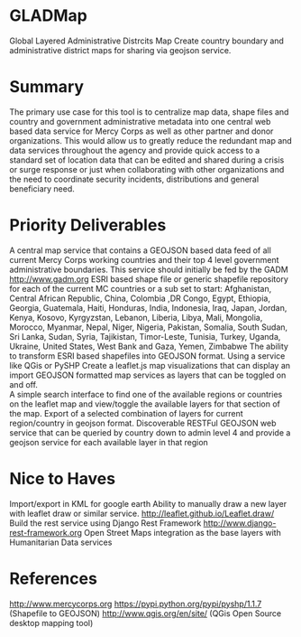 # GLADMap
Global Layered Administrative Distrcits Map
Create country boundary and administrative district maps for sharing via geojson service.

# Summary
The primary use case for this tool is to centralize map data, shape files and country and government administrative metadata into one central web based data service for Mercy Corps as well as other partner and donor organizations.  This would allow us to greatly reduce the redundant map and data services throughout the agency and provide quick access to a standard set of location data that can be edited and shared during a crisis or surge response or just when collaborating with other organizations and the need to coordinate security incidents, distributions and general beneficiary need.

# Priority Deliverables
A central map service that contains a GEOJSON based data feed of all current Mercy Corps working countries and their top 4 level government administrative boundaries.  This service should initially be fed by the GADM http://www.gadm.org ESRI based shape file or generic shapefile repository for each of the current MC countries or a sub set to start:  Afghanistan, Central African Republic, China, Colombia ,DR Congo, Egypt, Ethiopia, Georgia, Guatemala, Haiti, Honduras, India, Indonesia, Iraq, Japan, Jordan, Kenya, Kosovo, Kyrgyzstan, Lebanon, Liberia, Libya, Mali, Mongolia, Morocco, Myanmar, Nepal, Niger, Nigeria, Pakistan, Somalia, South Sudan, Sri Lanka, Sudan, Syria, Tajikistan, Timor-Leste, Tunisia, Turkey, Uganda, Ukraine, United States, West Bank and Gaza, Yemen, Zimbabwe
The ability to transform ESRI based shapefiles into GEOJSON format.  Using a service like QGis or PySHP
Create a leaflet.js map visualizations that can display an import GEOJSON formatted map services as layers that can be toggled on and off.  
A simple search interface to find one of the available regions or countries on the leaflet map and view/toggle the available layers for that section of the map. 
Export of a selected combination of layers for current region/country in geojson format.
Discoverable RESTFul GEOJSON web service that can be queried by country down to admin level 4 and provide a geojson service for each available layer in that region

# Nice to Haves
Import/export in KML for google earth
Ability to manually draw a new layer with leaflet draw or similar service. http://leaflet.github.io/Leaflet.draw/
Build the rest service using Django Rest Framework http://www.django-rest-framework.org 
Open Street Maps integration as the base layers with Humanitarian Data services

# References
http://www.mercycorps.org
https://pypi.python.org/pypi/pyshp/1.1.7 (Shapefile to GEOJSON)
http://www.qgis.org/en/site/ (QGis Open Source desktop mapping tool)
